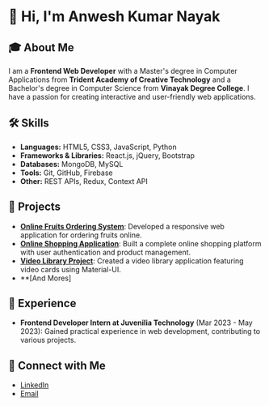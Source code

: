 # 👋 Hi, I'm Anwesh Kumar Nayak

## 🎓 About Me
I am a **Frontend Web Developer** with a Master's degree in Computer Applications from **Trident Academy of Creative Technology** and a Bachelor's degree in Computer Science from **Vinayak Degree College**. I have a passion for creating interactive and user-friendly web applications.

## 🛠️ Skills
- **Languages:** HTML5, CSS3, JavaScript, Python
- **Frameworks & Libraries:** React.js, jQuery, Bootstrap
- **Databases:** MongoDB, MySQL
- **Tools:** Git, GitHub, Firebase
- **Other:** REST APIs, Redux, Context API

## 🌟 Projects
- **[Online Fruits Ordering System](#)**: Developed a responsive web application for ordering fruits online.
- **[Online Shopping Application](#)**: Built a complete online shopping platform with user authentication and product management.
- **[Video Library Project](#)**: Created a video library application featuring video cards using Material-UI.
- **[And Mores]

## 💼 Experience
- **Frontend Developer Intern at Juvenilia Technology** (Mar 2023 - May 2023): Gained practical experience in web development, contributing to various projects.


## 🔗 Connect with Me
- [LinkedIn](https://www.linkedin.com/in/anwesh-nayak-58b35a298/)
- [Email](mailto:anweshnayak111@gmail.com)


